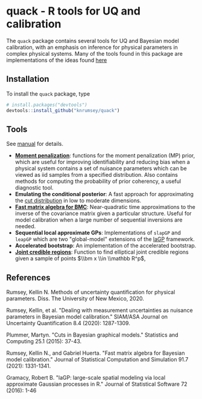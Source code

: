 
<!-- README.md is generated from README.Rmd. Please edit that file -->
quack - R tools for UQ and calibration
======================================

The `quack` package contains several tools for UQ and Bayesian model calibration, with an emphasis on inference for physical parameters in complex physical systems. Many of the tools found in this package are implementations of the ideas found [here](https://digitalrepository.unm.edu/cgi/viewcontent.cgi?article=1165&=&context=math_etds&=&sei-redir=1&referer=https%253A%252F%252Fscholar.google.com%252Fscholar%253Fhl%253Den%2526as_sdt%253D0%25252C32%2526q%253DKellin%252BRumsey%252Bphysical%252Bparameters%2526btnG%253D#search=%22Kellin%20Rumsey%20physical%20parameters%22)

Installation
------------

To install the `quack` package, type

``` r
# install.packages("devtools")
devtools::install_github("knrumsey/quack")
```

Tools
-----

See [manual](https://github.com/knrumsey/quack/blob/master/quack_0.0.0.9000.pdf) for details.

-   [**Moment penalization**](https://epubs.siam.org/doi/pdf/10.1137/19M1283707?casa_token=javZzkQnG4oAAAAA:NqF-i_Wpuz5I8j0IHYK-j-q4QzoJr04ohxO1PBMHLwKE640bTAD1MsalHKtFBu1-VTsuu4sR): functions for the moment penalization (MP) prior, which are useful for improving identifiability and reducing bias when a physical system contains a set of nuisance parameters which can be viewed as iid samples from a specified distribution. Also contains methods for computing the probability of prior coherency, a useful diagnostic tool.
-   **Emulating the conditional posterior**: A fast approach for approximating the [cut distribution](https://idp.springer.com/authorize/casa?redirect_uri=https://link.springer.com/article/10.1007/s11222-014-9503-z&casa_token=K78vRWO3qrQAAAAA:12SChC4sxODP5fp0NYdGSQ-1YybCxPndiT6JZb_NXdKtVlf3-eRa87JvfULTvZs1D30yMOJkWZfOpdQ) in low to moderate dimensions.
-   [**Fast matrix algebra for BMC**](https://www.tandfonline.com/doi/pdf/10.1080/00949655.2020.1850729?casa_token=aa1qKL4wpeoAAAAA:R5KvrccY4aWIDYLi5OqQKYHCfV5JMK-nEKytBwjmAqwSgW8miqZMlfqs9yStkQDXqtW3PHg74j4): Near-quadratic time approximations to the inverse of the covariance matrix given a particular structure. Useful for model calibration when a large number of sequential inversions are needed.
-   **Sequential local approximate GPs**: Implementations of `slapGP` and `leapGP` which are two "global-model" extensions of the [laGP](https://www.jstatsoft.org/index.php/jss/article/view/v072i01/1030) framework.
-   **Accelerated bootstrap**: An implementation of the accelerated bootstrap.
-   [**Joint credible regions**](https://stats.stackexchange.com/questions/361350/joint-credible-regions-from-mcmc-draws): Function to find elliptical joint credible regions given a sample of points $\\bm x \\in \\mathbb R^p$,

References
----------

Rumsey, Kellin N. Methods of uncertainty quantification for physical parameters. Diss. The University of New Mexico, 2020.

Rumsey, Kellin, et al. "Dealing with measurement uncertainties as nuisance parameters in Bayesian model calibration." SIAM/ASA Journal on Uncertainty Quantification 8.4 (2020): 1287-1309.

Plummer, Martyn. "Cuts in Bayesian graphical models." Statistics and Computing 25.1 (2015): 37-43.

Rumsey, Kellin N., and Gabriel Huerta. "Fast matrix algebra for Bayesian model calibration." Journal of Statistical Computation and Simulation 91.7 (2021): 1331-1341.

Gramacy, Robert B. "laGP: large-scale spatial modeling via local approximate Gaussian processes in R." Journal of Statistical Software 72 (2016): 1-46
